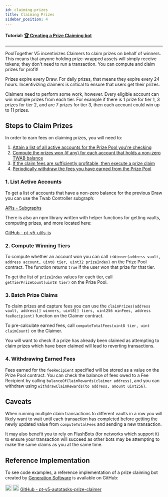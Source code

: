 ```yaml
---
id: claiming-prizes
title: Claiming Prizes
sidebar_position: 4
---
```


#### **Tutorial:** [🏆 Creating a Prize Claiming bot](https://mirror.xyz/chuckbergeron-g9.eth/xPSEh1pfjV2IT1yswcsjN2gBBrVf548V8q9W23xxA8U)

---

PoolTogether V5 incentivizes Claimers to claim prizes on behalf of winners. This means that anyone holding prize-wrapped assets will simply receive tokens; they don't need to run a transaction. You can compute and claim prizes for profit!

Prizes expire every Draw. For daily prizes, that means they expire every 24 hours. Incentivizing claimers is critical to ensure that users get their prizes.

Claimers need to perform some work, however. Every eligible account can win multiple prizes from each tier. For example if there is 1 prize for tier 1, 3 prizes for tier 2, and are 7 prizes for tier 3, then each account could win up to 11 prizes.

## Steps to Claim Prizes

In order to earn fees on claiming prizes, you will need to:

1. [Attain a list of all active accounts for the Prize Pool you're checking](#1-list-active-accounts)
2. [Compute the prizes won (if any) for each account that holds a non-zero TWAB balance](#2-compute-winning-tiers)
3. [If the claim fees are sufficiently profitable, then execute a prize claim](#3-batch-prize-claims)
4. [Periodically withdraw the fees you have earned from the Prize Pool](#4-withdrawing-earned-fees)

### 1. List Active Accounts

To get a list of accounts that have a non-zero balance for the previous Draw you can use the Twab Controller subgraph:

[APIs - Subgraphs](../api/subgraphs/index.md)

There is also an npm library written with helper functions for getting vaults, computing prizes, and more located here: 

[GitHub - pt-v5-utils-js](https://github.com/GenerationSoftware/pt-v5-utils-js#user-content--get-subgraph-vaults)

### 2. Compute Winning Tiers

To compute whether an account won you can call `isWinner(address vault, address account, uint8 tier, uint32 prizeIndex)` on the Prize Pool contract. The function returns `true` if the user won that prize for that tier.

To get the list of `prizeIndex` values for each tier, call `getTierPrizeCount(uint8 tier)` on the Prize Pool.

### 3. Batch Prize Claims

To claim prizes and capture fees you can use the `claimPrizes(address vault, address[] winners, uint8[] tiers, uint256 minFees, address feeRecipient)` function on the Claimer contract.

To pre-calculate earned fees, call `computeTotalFees(uint8 tier, uint claimCount)` on the Claimer. 

You will want to check if a prize has already been claimed as attempting to claim prizes which have been claimed will lead to reverting transactions.

### 4. Withdrawing Earned Fees

Fees earned for the `feeRecipient` specified will be stored as a value on the Prize Pool contract. You can check the balance of fees owed to a Fee Recipient by calling `balanceOfClaimRewards(claimer address)`, and you can withdraw using `withdrawClaimRewards(to address, amount uint256)`.

##  Caveats

When running multiple claim transactions to different vaults in a row you will likely want to wait until each transaction has completed before getting the newly updated value from `computeTotalFees` and sending a new transaction.

It may also benefit you to rely on FlashBots (for networks which support it) to ensure your transaction will succeed as other bots may be attempting to make the same claims as you at the same time.


## Reference Implementation

To see code examples, a reference implementation of a prize claiming bot created by [Generation Software](https://www.g9software.xyz/) is available on GitHub:

<div className='flex-center'>
  <img src="/img/github.svg" width="20" height="20" className='github-img-dark' />
  <img src="/img/github-light.png" width="20" height="20" className='github-img-light' />
  <a href="https://github.com/GenerationSoftware/pt-v5-autotasks-monorepo/tree/main/packages/prize-claimer">GitHub - pt-v5-autotasks-prize-claimer</a>
</div>
